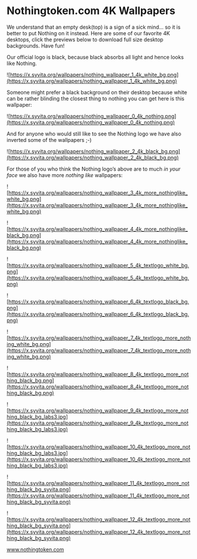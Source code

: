 # Nothingtoken.com 4K Wallpapers

We understand that an empty desk(top) is a sign of a sick mind… so it is better to put Nothing on it instead. Here are some of our favorite 4K desktops, click the previews below to download full size desktop backgrounds. Have fun!

Our official logo is black, because black absorbs all light and hence looks like Nothing.

![https://x.syvita.org/wallpapers/nothing_wallpaper_1_4k_white_bg.png](https://x.syvita.org/wallpapers/nothing_wallpaper_1_4k_white_bg.png)

Someone might prefer a black background on their desktop because white can be rather blinding the closest thing to nothing you can get here is this wallpaper:

![https://x.syvita.org/wallpapers/nothing_wallpaper_0_4k_nothing.png](https://x.syvita.org/wallpapers/nothing_wallpaper_0_4k_nothing.png)

And for anyone who would still like to see the Nothing logo we have also inverted some of the wallpapers ;-)

![https://x.syvita.org/wallpapers/nothing_wallpaper_2_4k_black_bg.png](https://x.syvita.org/wallpapers/nothing_wallpaper_2_4k_black_bg.png)

For those of you who think the Nothing logo’s above are to much *in your face* we also have more *nothing like* wallpapers:

![https://x.syvita.org/wallpapers/nothing_wallpaper_3_4k_more_nothinglike_white_bg.png](https://x.syvita.org/wallpapers/nothing_wallpaper_3_4k_more_nothinglike_white_bg.png)

![https://x.syvita.org/wallpapers/nothing_wallpaper_4_4k_more_nothinglike_black_bg.png](https://x.syvita.org/wallpapers/nothing_wallpaper_4_4k_more_nothinglike_black_bg.png)

![https://x.syvita.org/wallpapers/nothing_wallpaper_5_4k_textlogo_white_bg.png](https://x.syvita.org/wallpapers/nothing_wallpaper_5_4k_textlogo_white_bg.png)

![https://x.syvita.org/wallpapers/nothing_wallpaper_6_4k_textlogo_black_bg.png](https://x.syvita.org/wallpapers/nothing_wallpaper_6_4k_textlogo_black_bg.png)

![https://x.syvita.org/wallpapers/nothing_wallpaper_7_4k_textlogo_more_nothing_white_bg.png](https://x.syvita.org/wallpapers/nothing_wallpaper_7_4k_textlogo_more_nothing_white_bg.png)

![https://x.syvita.org/wallpapers/nothing_wallpaper_8_4k_textlogo_more_nothing_black_bg.png](https://x.syvita.org/wallpapers/nothing_wallpaper_8_4k_textlogo_more_nothing_black_bg.png)

![https://x.syvita.org/wallpapers/nothing_wallpaper_9_4k_textlogo_more_nothing_black_bg_labs3.jpg](https://x.syvita.org/wallpapers/nothing_wallpaper_9_4k_textlogo_more_nothing_black_bg_labs3.jpg)

![https://x.syvita.org/wallpapers/nothing_wallpaper_10_4k_textlogo_more_nothing_black_bg_labs3.jpg](https://x.syvita.org/wallpapers/nothing_wallpaper_10_4k_textlogo_more_nothing_black_bg_labs3.jpg)

![https://x.syvita.org/wallpapers/nothing_wallpaper_11_4k_textlogo_more_nothing_black_bg_syvita.png](https://x.syvita.org/wallpapers/nothing_wallpaper_11_4k_textlogo_more_nothing_black_bg_syvita.png)

![https://x.syvita.org/wallpapers/nothing_wallpaper_12_4k_textlogo_more_nothing_black_bg_syvita.png](https://x.syvita.org/wallpapers/nothing_wallpaper_12_4k_textlogo_more_nothing_black_bg_syvita.png)


www.nothingtoken.com
